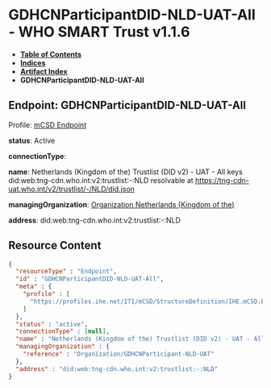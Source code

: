 # GDHCNParticipantDID-NLD-UAT-All - WHO SMART Trust v1.1.6

* [**Table of Contents**](toc.md)
* [**Indices**](indices.md)
* [**Artifact Index**](artifacts.md)
* **GDHCNParticipantDID-NLD-UAT-All**

## Endpoint: GDHCNParticipantDID-NLD-UAT-All

Profile: [mCSD Endpoint](https://profiles.ihe.net/ITI/mCSD/4.0.0/StructureDefinition-IHE.mCSD.Endpoint.html)

**status**: Active

**connectionType**: 

**name**: Netherlands (Kingdom of the) Trustlist (DID v2) - UAT - All keys did:web:tng-cdn.who.int:v2:trustlist:-:NLD resolvable at https://tng-cdn-uat.who.int/v2/trustlist/-/NLD/did.json

**managingOrganization**: [Organization Netherlands (Kingdom of the)](Organization-GDHCNParticipant-NLD-UAT.md)

**address**: did:web:tng-cdn.who.int:v2:trustlist:-:NLD



## Resource Content

```json
{
  "resourceType" : "Endpoint",
  "id" : "GDHCNParticipantDID-NLD-UAT-All",
  "meta" : {
    "profile" : [
      "https://profiles.ihe.net/ITI/mCSD/StructureDefinition/IHE.mCSD.Endpoint"
    ]
  },
  "status" : "active",
  "connectionType" : [null],
  "name" : "Netherlands (Kingdom of the) Trustlist (DID v2) - UAT - All keys\ndid:web:tng-cdn.who.int:v2:trustlist:-:NLD\nresolvable at https://tng-cdn-uat.who.int/v2/trustlist/-/NLD/did.json",
  "managingOrganization" : {
    "reference" : "Organization/GDHCNParticipant-NLD-UAT"
  },
  "address" : "did:web:tng-cdn.who.int:v2:trustlist:-:NLD"
}

```
